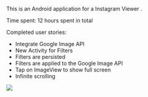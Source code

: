 This is an Android application for a Instagram Viewer .

Time spent: 12 hours spent in total

Completed user stories:
* Integrate Google Image API
* New Activity for Filters
* Filters are persisted
* Filters are applied to the Google Image API
* Tap on ImageView to show full screen
* Infinite scrolling


![](https://github.com/tonytcleung/googleImageViewer/tree/master/googleImageViewer.gif)
